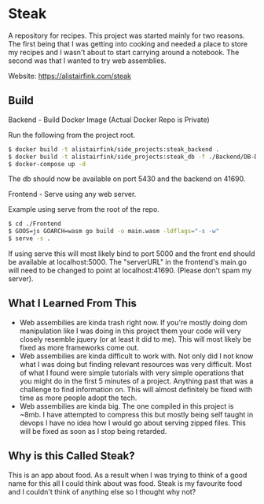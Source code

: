# Steak
A repository for recipes. This project was started mainly for two reasons. The first being that I was getting into cooking and needed a place to store my recipes and I wasn't about to start carrying around a notebook. The second was that I wanted to try web assemblies.

Website: https://alistairfink.com/steak

## Build
Backend - Build Docker Image (Actual Docker Repo is Private) 

Run the following from the project root.
```bash
$ docker build -t alistairfink/side_projects:steak_backend .
$ docker build -t alistairfink/side_projects:steak_db -f ./Backend/DB-Dockerfile .
$ docker-compose up -d
```
The db should now be available on port 5430 and the backend on 41690.

Frontend - Serve using any web server.

Example using serve from the root of the repo.
```bash
$ cd ./Frontend
$ GOOS=js GOARCH=wasm go build -o main.wasm -ldflags="-s -w"
$ serve -s . 
```

If using serve this will most likely bind to port 5000 and the front end should be available at localhost:5000. The "serverURL" in the frontend's main.go will need to be changed to point at localhost:41690. (Please don't spam my server). 

## What I Learned From This
- Web assembilies are kinda trash right now. If you're mostly doing dom manipulation like I was doing in this project them your code will very closely resemble jquery (or at least it did to me). This will most likely be fixed as more frameworks come out. 
- Web assembilies are kinda difficult to work with. Not only did I not know what I was doing but finding relevant resources was very difficult. Most of what I found were simple tutorials with very simple operations that you might do in the first 5 minutes of a project. Anything past that was a challenge to find information on. This will almost definitely be fixed with time as more people adopt the tech.
- Web assembilies are kinda big. The one compiled in this project is ~8mb. I have attempted to compress this but mostly being self taught in devops I have no idea how I would go about serving zipped files. This will be fixed as soon as I stop being retarded.

## Why is this Called Steak?
This is an app about food. As a result when I was trying to think of a good name for this all I could think about was food. Steak is my favourite food and I couldn't think of anything else so I thought why not?
